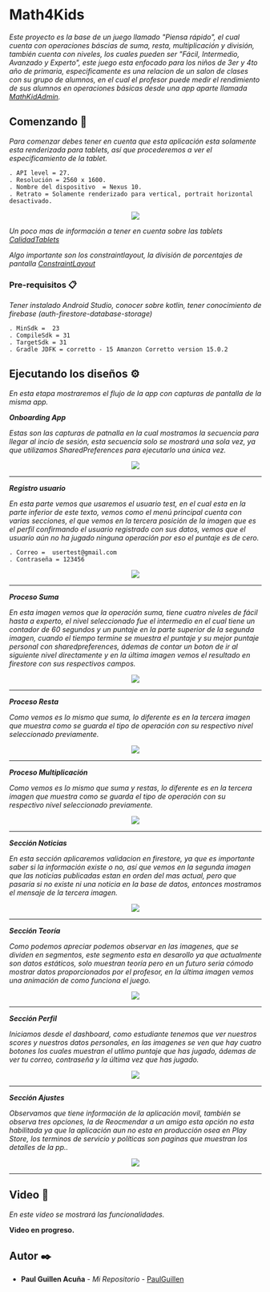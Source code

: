 # Math4Kids

_Este proyecto es la base de un juego llamado "Piensa rápido", el cual cuenta con operaciones báscias de suma, resta, multiplicación y división, también cuenta con  niveles, los cuales pueden ser "Fácil, Intermedio, Avanzado y Experto", este juego esta enfocado para los niños de 3er y 4to año de primaria, especificamente es una relacion de un salon de clases con su grupo de alumnos, en el cual el profesor puede medir el rendimiento de sus alumnos en operaciones básicas desde una app aparte  llamada [MathKidAdmin](https://github.com/PaulGuillen/KidMathAdmin)._

## Comenzando 🚀

_Para comenzar debes tener en cuenta que esta aplicación esta solamente esta renderizada para tablets, así que procederemos a ver el especificamiento de la tablet._

```
. API level = 27.
. Resolución = 2560 x 1600.
. Nombre del dispositivo  = Nexus 10.
. Retrato = Solamente renderizado para vertical, portrait horizontal desactivado.
```

<p align="center">
 <img src="https://user-images.githubusercontent.com/43099030/170897222-8c45aca7-cbd8-4a36-a957-b161a21e5c35.png"/>
</p>

_Un poco mas de información a tener en cuenta sobre las tablets [CalidadTablets](https://developer.android.com/docs/quality-guidelines/tablet-app-quality?hl=es-419)_

_Algo importante son los constraintlayout, la división de porcentajes de pantalla [ConstraintLayout](https://www.geeksforgeeks.org/constraintlayout-in-android/)_


### Pre-requisitos 📋

_Tener instalado Android Studio, conocer sobre kotlin, tener conocimiento de firebase (auth-firestore-database-storage)_

```
. MinSdk =  23
. CompileSdk = 31
. TargetSdk = 31
. Gradle JDFK = corretto - 15 Amanzon Corretto version 15.0.2 
```

## Ejecutando los diseños ⚙️

_En esta etapa mostraremos el flujo de la app con capturas de pantalla de la misma app._

_**Onboarding App**_

_Estas son las capturas de patnalla en la cual mostramos la secuencia para llegar al incio de sesión, esta secuencia solo se mostrará una sola vez, ya que utilizamos SharedPreferences para ejecutarlo una única vez._

<p align="center">
 <img src="https://user-images.githubusercontent.com/43099030/171042820-02caab30-b5ce-48c7-9ea5-ae3d151ef528.png"/>
</p>

---

_**Registro usuario**_

_En esta parte vemos que usaremos el usuario test, en el cual esta en la parte inferior de este texto, vemos como el menú principal cuenta con varias secciones, el que vemos en la tercera posición de la imagen que es el perfil confirmando el usuario registrado con sus datos, vemos que el usuario aún no ha jugado ninguna operación por eso el puntaje es de cero._

```
. Correo =  usertest@gmail.com
. Contraseña = 123456
```

<p align="center">
 <img src="https://user-images.githubusercontent.com/43099030/171043088-eaf6a13c-971d-44b2-a16b-57671023c6a1.png"/>
</p>

---

_**Proceso Suma**_

_En esta imagen vemos que la operación suma, tiene cuatro niveles de fácil hasta a experto, el nivel seleccionado fue el intermedio en el cual tiene un contador de 60 segundos y un puntaje en la parte superior de la segunda imagen, cuando el tiempo termine se muestra el puntaje y su mejor puntaje personal con sharedpreferences, ádemas de contar un boton de ir al siguiente nivel directamente y en la última imagen vemos el resultado en firestore con sus respectivos campos._


<p align="center">
 <img src="https://user-images.githubusercontent.com/43099030/171049106-d0f2059f-c9bf-4f51-a38c-58b75e5b1d05.png"/>
</p>

---

_**Proceso Resta**_

_Como vemos es lo mismo que suma, lo diferente es en la tercera imagen que muestra como se guarda el tipo de operación con su respectivo nivel seleccionado previamente._

<p align="center">
 <img src="https://user-images.githubusercontent.com/43099030/171049918-2d988b70-892c-4c8f-9472-df4429ae668f.png"/>
</p>

---

_**Proceso Multiplicación**_

_Como vemos es lo mismo que suma y restas, lo diferente es en la tercera imagen que muestra como se guarda el tipo de operación con su respectivo nivel seleccionado previamente._

<p align="center">
 <img src="https://user-images.githubusercontent.com/43099030/171053514-61d105e9-ec98-4444-beff-281130548f23.png"/>
</p>

---

_**Sección Noticias**_

_En esta sección aplicaremos validacion en firestore, ya que es importante saber si la información existe o no, así que vemos en la segunda imagen que las noticias publicadas estan en orden del mas actual, pero que pasaría si no existe ni una noticia en la base de datos, entonces mostramos el mensaje de la tercera imagen._

<p align="center">
 <img src="https://user-images.githubusercontent.com/43099030/171055179-97eafbca-2075-4da1-abd7-19768cc88e5d.png"/>
</p>

---

_**Sección Teoría**_

_Como podemos apreciar podemos observar en las imagenes, que se dividen en segmentos, este segmento esta en desarollo ya que actualmente son datos estáticos, solo muestran teoría pero en un futuro seria cómodo mostrar datos proporcionados por el profesor, en la última imagen vemos una animación de como funciona el juego._

<p align="center">
 <img src="https://user-images.githubusercontent.com/43099030/171056945-66942d25-1aed-4215-b3c4-2b229a25b1b9.png"/>
</p>

---

_**Sección Perfil**_

_Iniciamos desde el dashboard, como estudiante tenemos que ver nuestros scores y nuestros datos personales, en las imagenes se ven que hay cuatro botones los cuales muestran el utlimo puntaje que has jugado, ádemas de ver tu correo, contraseña y la última vez que has jugado._


<p align="center">
 <img src="https://user-images.githubusercontent.com/43099030/171059650-7d0ded2d-95e1-4ea6-9f47-e0073ea31965.png"/>
</p>

---

_**Sección Ajustes**_

_Observamos que tiene información de la aplicación movil, también se observa tres opciones, la de Reocmendar a un amigo esta opción no esta habilitada ya que la aplicación aun no esta en producción osea en Play Store, los terminos de servicio y políticas son paginas que muestran los detalles de la pp.._

<p align="center">
 <img src="https://user-images.githubusercontent.com/43099030/171061912-e9f2c28c-9aee-4541-adb1-4c843fdaa837.png"/>
</p>

---

## Video 📄

_En este video se mostrará las funcionalidades._

**Video en progreso.**


## Autor ✒️

* **Paul Guillen Acuña** - *Mi Repositorio* - [PaulGuillen](https://github.com/PaulGuillen?tab=repositories)
